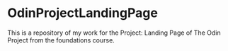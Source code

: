 # OdinProjectLandingPage
This is a repository of my work for the Project: Landing Page of The Odin Project from the foundations course.

